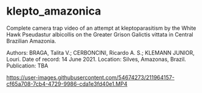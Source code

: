 # klepto_amazonica
Complete camera trap video of an attempt at kleptoparasitism by the White Hawk Pseudastur albicollis on the Greater Grison Galictis vittata in Central Brazilian Amazonia.

Authors: BRAGA, Talita V.; CERBONCINI, Ricardo A. S.; KLEMANN JUNIOR, Louri.
Date of record: 14 June 2021.
Location: Silves, Amazonas, Brazil.
Publication: TBA

https://user-images.githubusercontent.com/54674273/211964157-cf65a708-7cb4-4729-9986-cda1e3fd40e1.MP4
